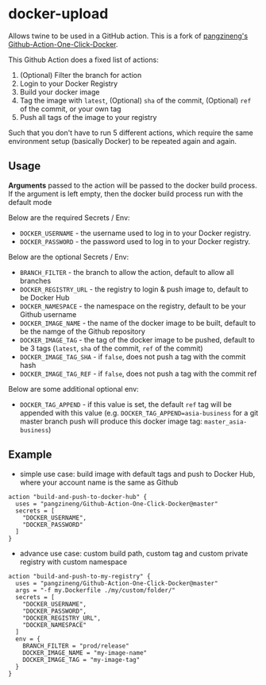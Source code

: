# docker-upload
Allows twine to be used in a GitHub action. This is a fork of [pangzineng's Github-Action-One-Click-Docker](https://github.com/pangzineng/Github-Action-One-Click-Docker).

This Github Action does a fixed list of actions:

1. (Optional) Filter the branch for action
2. Login to your Docker Registry
3. Build your docker image
4. Tag the image with `latest`, (Optional) `sha` of the commit, (Optional) `ref` of the commit, or your own tag
5. Push all tags of the image to your registry

Such that you don't have to run 5 different actions, which require the same environment setup (basically Docker) to be repeated again and again.


## Usage

**Arguments** passed to the action will be passed to the docker build process. If the argument is left empty, then the docker build process run with the default mode

Below are the required Secrets / Env:

* `DOCKER_USERNAME` - the username used to log in to your Docker registry.
* `DOCKER_PASSWORD` - the password used to log in to your Docker registry.

Below are the optional Secrets / Env:

* `BRANCH_FILTER` - the branch to allow the action, default to allow all branches
* `DOCKER_REGISTRY_URL` - the registry to login & push image to, default to be Docker Hub
* `DOCKER_NAMESPACE` - the namespace on the registry, default to be your Github username
* `DOCKER_IMAGE_NAME` - the name of the docker image to be built, default to be the namge of the Github repository
* `DOCKER_IMAGE_TAG` - the tag of the docker image to be pushed, default to be 3 tags (`latest`, `sha` of the commit, `ref` of the commit)
* `DOCKER_IMAGE_TAG_SHA` - if `false`, does not push a tag with the commit hash
* `DOCKER_IMAGE_TAG_REF` - if `false`, does not push a tag with the commit ref

Below are some additional optional env:

* `DOCKER_TAG_APPEND` - if this value is set, the default `ref` tag will be appended with this value (e.g. `DOCKER_TAG_APPEND=asia-business` for a git master branch push will produce this docker image tag: `master_asia-business`)


## Example

* simple use case: build image with default tags and push to Docker Hub, where your account name is the same as Github

```
action "build-and-push-to-docker-hub" {
  uses = "pangzineng/Github-Action-One-Click-Docker@master"
  secrets = [
    "DOCKER_USERNAME", 
    "DOCKER_PASSWORD"
  ]
}
```

* advance use case: custom build path, custom tag and custom private registry with custom namespace

```
action "build-and-push-to-my-registry" {
  uses = "pangzineng/Github-Action-One-Click-Docker@master"
  args = "-f my.Dockerfile ./my/custom/folder/"
  secrets = [
    "DOCKER_USERNAME", 
    "DOCKER_PASSWORD", 
    "DOCKER_REGISTRY_URL", 
    "DOCKER_NAMESPACE"
  ]
  env = {
    BRANCH_FILTER = "prod/release"
    DOCKER_IMAGE_NAME = "my-image-name"
    DOCKER_IMAGE_TAG = "my-image-tag"
  }
}
```
